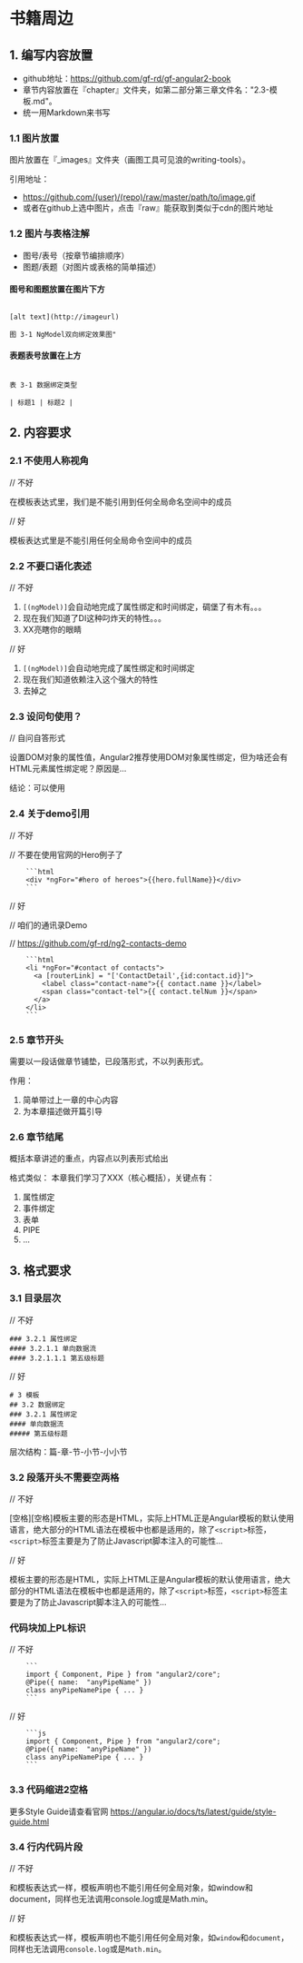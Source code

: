 # 书籍周边

## 1. 编写内容放置

- github地址：https://github.com/gf-rd/gf-angular2-book
- 章节内容放置在『chapter』文件夹，如第二部分第三章文件名："2.3-模板.md"。
- 统一用Markdown来书写

### 1.1 图片放置

图片放置在『_images』文件夹（画图工具可见浪的writing-tools）。

引用地址：
- https://github.com/(user)/(repo)/raw/master/path/to/image.gif
- 或者在github上选中图片，点击『raw』能获取到类似于cdn的图片地址

### 1.2 图片与表格注解
- 图号/表号（按章节编排顺序）
- 图题/表题（对图片或表格的简单描述）

#### 图号和图题放置在图片下方
```

[alt text](http://imageurl)

图 3-1 NgModel双向绑定效果图"

```

#### 表题表号放置在上方

```

表 3-1 数据绑定类型

| 标题1 | 标题2 |

```

## 2. 内容要求

### 2.1 不使用人称视角

// 不好

在模板表达式里，我们是不能引用到任何全局命名空间中的成员

// 好

模板表达式里是不能引用任何全局命令空间中的成员

### 2.2 不要口语化表述

// 不好

1. `[(ngModel)]`会自动地完成了属性绑定和时间绑定，碉堡了有木有。。。
2. 现在我们知道了DI这种叼炸天的特性。。。
3. XX亮瞎你的眼睛

// 好

1. `[(ngModel)]`会自动地完成了属性绑定和时间绑定
2. 现在我们知道依赖注入这个强大的特性
3. 去掉之

### 2.3 设问句使用？

// 自问自答形式

设置DOM对象的属性值，Angular2推荐使用DOM对象属性绑定，但为啥还会有HTML元素属性绑定呢？原因是...

结论：可以使用

### 2.4 关于demo引用

// 不好

// 不要在使用官网的Hero例子了

```
    ```html
    <div *ngFor="#hero of heroes">{{hero.fullName}}</div>
    ```
```
    
// 好

// 咱们的通讯录Demo

// https://github.com/gf-rd/ng2-contacts-demo

```
    ```html
    <li *ngFor="#contact of contacts">
      <a [routerLink] = "['ContactDetail',{id:contact.id}]">
        <label class="contact-name">{{ contact.name }}</label>
        <span class="contact-tel">{{ contact.telNum }}</span>
      </a>
    </li>
    ```
```

### 2.5 章节开头
需要以一段话做章节铺垫，已段落形式，不以列表形式。

作用：
1. 简单带过上一章的中心内容
2. 为本章描述做开篇引导

### 2.6 章节结尾
概括本章讲述的重点，内容点以列表形式给出

格式类似：
本章我们学习了XXX（核心概括），关键点有：
1. 属性绑定
2. 事件绑定
2. 表单
3. PIPE
4. ...

## 3. 格式要求

### 3.1 目录层次

// 不好
```
### 3.2.1 属性绑定
#### 3.2.1.1 单向数据流
#### 3.2.1.1.1 第五级标题
```

// 好
```
# 3 模板
## 3.2 数据绑定
### 3.2.1 属性绑定
#### 单向数据流
##### 第五级标题
```

层次结构：篇-章-节-小节-小小节

### 3.2 段落开头不需要空两格

// 不好

[空格][空格]模板主要的形态是HTML，实际上HTML正是Angular模板的默认使用语言，绝大部分的HTML语法在模板中也都是适用的，除了`<script>`标签，`<script>`标签主要是为了防止Javascript脚本注入的可能性...

// 好

模板主要的形态是HTML，实际上HTML正是Angular模板的默认使用语言，绝大部分的HTML语法在模板中也都是适用的，除了`<script>`标签，`<script>`标签主要是为了防止Javascript脚本注入的可能性...

### 代码块加上PL标识

// 不好

```
    ```
    import { Component, Pipe } from "angular2/core";
    @Pipe({ name:  "anyPipeName" })
    class anyPipeNamePipe { ... }
    ```
```

// 好

```
    ```js
    import { Component, Pipe } from "angular2/core";
    @Pipe({ name:  "anyPipeName" })
    class anyPipeNamePipe { ... }
    ```
```

### 3.3 代码缩进2空格

更多Style Guide请查看官网
https://angular.io/docs/ts/latest/guide/style-guide.html

### 3.4 行内代码片段

// 不好

和模板表达式一样，模板声明也不能引用任何全局对象，如window和document，同样也无法调用console.log或是Math.min。

// 好

和模板表达式一样，模板声明也不能引用任何全局对象，如`window`和`document`，同样也无法调用`console.log`或是`Math.min`。


